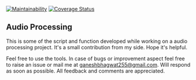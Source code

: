 [![Maintainability](https://api.codeclimate.com/v1/badges/c35f3e9cc807578a4a99/maintainability)](https://codeclimate.com/github/ganeshb15/Audio/maintainability) 
[![Coverage Status](https://coveralls.io/repos/github/ganeshb15/Audio/badge.svg?branch=master)](https://coveralls.io/github/ganeshb15/Audio?branch=master)

## Audio Processing 

This is some of the script and function developed while working on a audio processing project.  It's a small contribution from my side. Hope it's helpful.

Feel free to use the tools. In case of bugs or improvement aspect feel free to raise an issue or mail me at ganeshbhagwat255@gmail.com. Will respond as soon as possible. All feedback and comments are appreciated.


